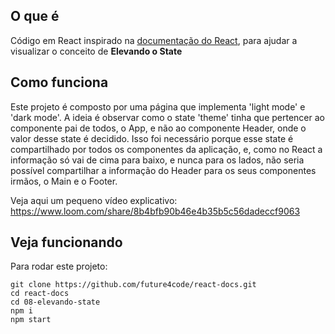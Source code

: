 ## O que é
Código em React inspirado na [documentação do React](https://pt-br.reactjs.org/docs/lifting-state-up.html), para ajudar a visualizar o conceito de <strong>Elevando o State</strong>

## Como funciona
Este projeto é composto por uma página que implementa 'light mode' e 'dark mode'. 
A ideia é observar como o state 'theme' tinha que pertencer ao componente pai de todos, o App, e não ao componente Header, onde o valor desse state é decidido.
Isso foi necessário porque esse state é compartilhado por todos os componentes da aplicação, e, como no React a informação só vai de cima para baixo, e nunca para os lados, não seria possível compartilhar a informação do Header para os seus componentes irmãos, o Main e o Footer.

Veja aqui um pequeno vídeo explicativo: https://www.loom.com/share/8b4bfb90b46e4b35b5c56dadeccf9063

## Veja funcionando
Para rodar este projeto:

```git clone https://github.com/future4code/react-docs.git```  
```cd react-docs```  
```cd 08-elevando-state```  
```npm i```  
```npm start```  
